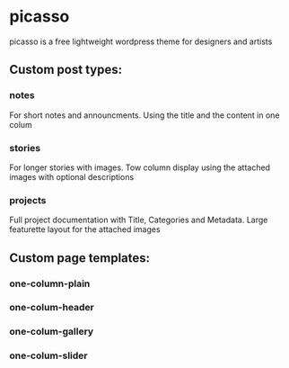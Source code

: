 # picasso
picasso is a free lightweight wordpress theme for designers and artists

## Custom post types:
### notes
For short notes and announcments. Using the title and the content in one colum

### stories
For longer stories with images. Tow column display using the attached images with optional descriptions

### projects
Full project documentation with Title, Categories and Metadata. Large featurette layout for the attached images

## Custom page templates:
### one-column-plain

### one-colum-header

### one-colum-gallery

### one-colum-slider

